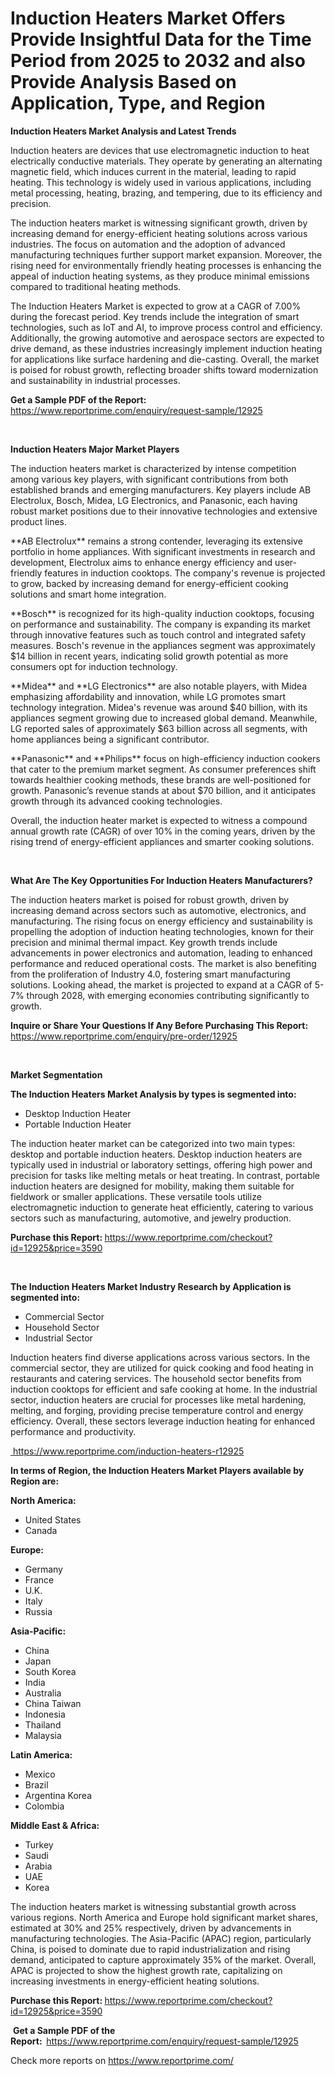 <p><h1>Induction Heaters Market Offers Provide Insightful Data for the Time Period from 2025 to 2032 and also Provide Analysis Based on Application, Type, and Region</h1></p><p><strong>Induction Heaters Market Analysis and Latest Trends</strong></p>
<p><p>Induction heaters are devices that use electromagnetic induction to heat electrically conductive materials. They operate by generating an alternating magnetic field, which induces current in the material, leading to rapid heating. This technology is widely used in various applications, including metal processing, heating, brazing, and tempering, due to its efficiency and precision.</p><p>The induction heaters market is witnessing significant growth, driven by increasing demand for energy-efficient heating solutions across various industries. The focus on automation and the adoption of advanced manufacturing techniques further support market expansion. Moreover, the rising need for environmentally friendly heating processes is enhancing the appeal of induction heating systems, as they produce minimal emissions compared to traditional heating methods.</p><p>The Induction Heaters Market is expected to grow at a CAGR of 7.00% during the forecast period. Key trends include the integration of smart technologies, such as IoT and AI, to improve process control and efficiency. Additionally, the growing automotive and aerospace sectors are expected to drive demand, as these industries increasingly implement induction heating for applications like surface hardening and die-casting. Overall, the market is poised for robust growth, reflecting broader shifts toward modernization and sustainability in industrial processes.</p></p>
<p><strong>Get a Sample PDF of the Report:&nbsp;</strong> <a href="https://www.reportprime.com/enquiry/request-sample/12925?utm_campaign=2242&utm_medium=2&utm_source=Github&utm_content=ia&utm_term=19032025&utm_id=induction-heaters">https://www.reportprime.com/enquiry/request-sample/12925</a></p>
<p>&nbsp;</p>
<p><strong>Induction Heaters Major Market Players</strong></p>
<p><p>The induction heaters market is characterized by intense competition among various key players, with significant contributions from both established brands and emerging manufacturers. Key players include AB Electrolux, Bosch, Midea, LG Electronics, and Panasonic, each having robust market positions due to their innovative technologies and extensive product lines.</p><p>**AB Electrolux** remains a strong contender, leveraging its extensive portfolio in home appliances. With significant investments in research and development, Electrolux aims to enhance energy efficiency and user-friendly features in induction cooktops. The company's revenue is projected to grow, backed by increasing demand for energy-efficient cooking solutions and smart home integration.</p><p>**Bosch** is recognized for its high-quality induction cooktops, focusing on performance and sustainability. The company is expanding its market through innovative features such as touch control and integrated safety measures. Bosch's revenue in the appliances segment was approximately $14 billion in recent years, indicating solid growth potential as more consumers opt for induction technology.</p><p>**Midea** and **LG Electronics** are also notable players, with Midea emphasizing affordability and innovation, while LG promotes smart technology integration. Midea's revenue was around $40 billion, with its appliances segment growing due to increased global demand. Meanwhile, LG reported sales of approximately $63 billion across all segments, with home appliances being a significant contributor.</p><p>**Panasonic** and **Philips** focus on high-efficiency induction cookers that cater to the premium market segment. As consumer preferences shift towards healthier cooking methods, these brands are well-positioned for growth. Panasonic’s revenue stands at about $70 billion, and it anticipates growth through its advanced cooking technologies.</p><p>Overall, the induction heater market is expected to witness a compound annual growth rate (CAGR) of over 10% in the coming years, driven by the rising trend of energy-efficient appliances and smarter cooking solutions.</p></p>
<p>&nbsp;</p>
<p><strong>What Are The Key Opportunities For Induction Heaters Manufacturers?</strong></p>
<p><p>The induction heaters market is poised for robust growth, driven by increasing demand across sectors such as automotive, electronics, and manufacturing. The rising focus on energy efficiency and sustainability is propelling the adoption of induction heating technologies, known for their precision and minimal thermal impact. Key growth trends include advancements in power electronics and automation, leading to enhanced performance and reduced operational costs. The market is also benefiting from the proliferation of Industry 4.0, fostering smart manufacturing solutions. Looking ahead, the market is projected to expand at a CAGR of 5-7% through 2028, with emerging economies contributing significantly to growth.</p></p>
<p><strong>Inquire or Share Your Questions If Any Before Purchasing This Report:</strong> <a href="https://www.reportprime.com/enquiry/pre-order/12925?utm_campaign=2242&utm_medium=2&utm_source=Github&utm_content=ia&utm_term=19032025&utm_id=induction-heaters">https://www.reportprime.com/enquiry/pre-order/12925</a></p>
<p>&nbsp;</p>
<p><strong>Market Segmentation</strong></p>
<p><strong>The Induction Heaters Market Analysis by types is segmented into:</strong></p>
<p><ul><li>Desktop Induction Heater</li><li>Portable Induction Heater</li></ul></p>
<p><p>The induction heater market can be categorized into two main types: desktop and portable induction heaters. Desktop induction heaters are typically used in industrial or laboratory settings, offering high power and precision for tasks like melting metals or heat treating. In contrast, portable induction heaters are designed for mobility, making them suitable for fieldwork or smaller applications. These versatile tools utilize electromagnetic induction to generate heat efficiently, catering to various sectors such as manufacturing, automotive, and jewelry production.</p></p>
<p><strong>Purchase this Report:&nbsp;</strong><a href="https://www.reportprime.com/checkout?id=12925&price=3590&utm_campaign=2242&utm_medium=2&utm_source=Github&utm_content=ia&utm_term=19032025&utm_id=induction-heaters">https://www.reportprime.com/checkout?id=12925&price=3590</a></p>
<p>&nbsp;</p>
<p><strong>The Induction Heaters Market Industry Research by Application is segmented into:</strong></p>
<p><ul><li>Commercial Sector</li><li>Household Sector</li><li>Industrial Sector</li></ul></p>
<p><p>Induction heaters find diverse applications across various sectors. In the commercial sector, they are utilized for quick cooking and food heating in restaurants and catering services. The household sector benefits from induction cooktops for efficient and safe cooking at home. In the industrial sector, induction heaters are crucial for processes like metal hardening, melting, and forging, providing precise temperature control and energy efficiency. Overall, these sectors leverage induction heating for enhanced performance and productivity.</p></p>
<p><a href="https://www.reportprime.com/induction-heaters-r12925?utm_campaign=2242&utm_medium=2&utm_source=Github&utm_content=ia&utm_term=19032025&utm_id=induction-heaters">&nbsp;https://www.reportprime.com/induction-heaters-r12925</a></p>
<p><strong>In terms of Region, the Induction Heaters Market Players available by Region are:</strong></p>
<p>
    <p> <strong> North America: </strong>
        <ul>
            <li>United States</li>
            <li>Canada</li>
        </ul>
        </p> 
    <p> <strong> Europe: </strong>
        <ul>
            <li>Germany</li>
            <li>France</li>
            <li>U.K.</li>
            <li>Italy</li>
            <li>Russia</li>
        </ul>
        </p> 
    <p> <strong> Asia-Pacific: </strong>
        <ul>
            <li>China</li>
            <li>Japan</li>
            <li>South Korea</li>
            <li>India</li>
            <li>Australia</li>
            <li>China Taiwan</li>
            <li>Indonesia</li>
            <li>Thailand</li>
            <li>Malaysia</li>
        </ul>
        </p> 
    <p> <strong> Latin America: </strong>
        <ul>
            <li>Mexico</li>
            <li>Brazil</li>
            <li>Argentina Korea</li>
            <li>Colombia</li>
        </ul>
        </p> 
    <p> <strong> Middle East & Africa: </strong>
        <ul>
            <li>Turkey</li>
            <li>Saudi</li>
            <li>Arabia</li>
            <li>UAE</li>
            <li>Korea</li>
        </ul>
    </p>
    </p>
<p><p>The induction heaters market is witnessing substantial growth across various regions. North America and Europe hold significant market shares, estimated at 30% and 25% respectively, driven by advancements in manufacturing technologies. The Asia-Pacific (APAC) region, particularly China, is poised to dominate due to rapid industrialization and rising demand, anticipated to capture approximately 35% of the market. Overall, APAC is projected to show the highest growth rate, capitalizing on increasing investments in energy-efficient heating solutions.</p></p>
<p><strong>Purchase this Report: </strong><a href="https://www.reportprime.com/checkout?id=12925&price=3590&utm_campaign=2242&utm_medium=2&utm_source=Github&utm_content=ia&utm_term=19032025&utm_id=induction-heaters">https://www.reportprime.com/checkout?id=12925&price=3590</a></p>
<p>&nbsp;<strong>Get a Sample PDF of the Report:&nbsp;&nbsp;</strong><a href="https://www.reportprime.com/enquiry/request-sample/12925?utm_campaign=2242&utm_medium=2&utm_source=Github&utm_content=ia&utm_term=19032025&utm_id=induction-heaters">https://www.reportprime.com/enquiry/request-sample/12925</a></p>
<p><strong></strong></p>
<p>Check more reports on <a href="https://www.reportprime.com/?utm_campaign=2242&utm_medium=2&utm_source=Github&utm_content=ia&utm_term=19032025&utm_id=induction-heaters">https://www.reportprime.com/</a></p>